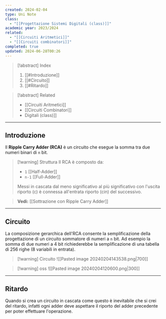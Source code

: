 ```yaml
---
created: 2024-02-04
type: Uni Note
class:
  - "[[Progettazione Sistemi Digitali (class)]]"
academic year: 2023/2024
related:
  - "[[Circuiti Aritmetici]]"
  - "[[Circuiti combinatori]]"
completed: true
updated: 2024-06-28T00:26
---
```


>[!abstract] Index
>1. [[#Introduzione]]
>2. [[#Circuito]]
>3. [[#Ritardo]]

>[!abstract] Related
>- [[Circuiti Aritmetici]]
>- [[Circuiti Combinatori]]
>- [](Circuiti%20combinatori.md)Digitali (class)]]

---
## Introduzione

Il **Ripple Carry Adder (RCA)** è un circuito che esegue la somma tra due numeri binari di `n` bit.

>[!warning] Struttura
>Il RCA è composto da:
>- `1` [[Half-Adder]]
>- `n-1` [[Full-Adder]]
>
>Messi in cascata dal meno significativo al più significativo con l'uscita riporto (c) è connessa all'entrata riporto (cin) del successivo.

>**Vedi:** [[Sottrazione con Ripple Carry Adder]]

---
## Circuito

La composizione gerarchica dell'RCA consente la semplificazione della progettazione di un circuito sommatore di numeri a `n` bit. Ad esempio la somma di due numeri a 4 bit richiederebbe la semplificazione di una tabella di 256 righe (8 variabili in entrata).

>[!warning] Circuito
>![[Pasted image 20240204143538.png|700]]

>[!warning] oss
>![[Pasted image 20240204120600.png|300]]

---
## Ritardo 

Quando si crea un circuito in cascata come questo è inevitabile che si crei del ritardo, infatti ogni adder deve aspettare il riporto del adder precedente per poter effettuare l'operazione.